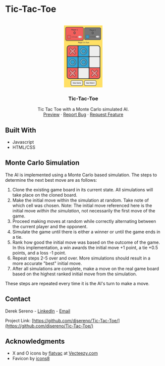 # Tic-Tac-Toe

<div id="top"></div>

<!-- PROJECT LOGO -->
<br />
<div align="center">
  <a href="https://djsereno.github.io/Tic-Tac-Toe/">
    <img src="./images/screenshot.png" alt="Logo" height="200">
  </a>

<h3 align="center">Tic-Tac-Toe</h3>

  <p align="center">
    Tic Tac Toe with a Monte Carlo simulated AI.
    <br />
    <a href="https://djsereno.github.io/Tic-Tac-Toe/">Preview</a>
    ·
    <a href="https://github.com/djsereno/Tic-Tac-Toe/issues">Report Bug</a>
    ·
    <a href="https://github.com/djsereno/Tic-Tac-Toe/issues">Request Feature</a>
  </p>
</div>

## Built With

- Javascript
- HTML/CSS

## Monte Carlo Simulation

The AI is implemented using a Monte Carlo based simulation. The steps to determine the next best move are as follows:

1. Clone the existing game board in its current state. All simulations will take place on the cloned board.
2. Make the initial move within the simulation at random. Take note of which cell was chosen. Note: The initial move referenced here is the initial move _within the simulation_, not necessarily the first move of the game.
3. Proceed making moves at random while correctly alternating between the current player and the opponent.
4. Simulate the game until there is either a winner or until the game ends in a tie.
5. Rank how good the initial move was based on the outcome of the game. In this implementation, a win awards the initial move +1 point, a tie +0.5 points, and a loss -1 point.
6. Repeat steps 2-5 over and over. More simulations should result in a more accurate "best" initial move.
7. After all simulations are complete, make a move on the real game board based on the highest ranked initial move from the simulation.

These steps are repeated every time it is the AI's turn to make a move.

## Contact

Derek Sereno - [LinkedIn](https://www.linkedin.com/in/dereksereno/) - [Email](mailto:djsereno91@gmail.com)

Project Link: [https://github.com/djsereno/Tic-Tac-Toe/](https://github.com/djsereno/Tic-Tac-Toe/)

## Acknowledgments

- X and O icons by [flatvac](https://www.vecteezy.com/members/flatvac) at [Vecteezy.com](https://www.vecteezy.com/)
- Favicon by [icons8](https://icons8.com/)

